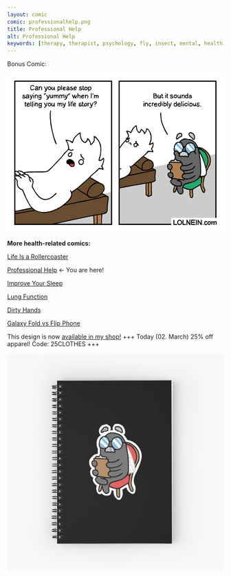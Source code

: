 ```yaml
---
layout: comic
comic: professionalhelp.png
title: Professional Help
alt: Professional Help
keywords: [therapy, therapist, psychology, fly, insect, mental, health, depression, help, session, nice]
---
```


Bonus Comic:

![Professional Help Bonus](/images/professionalhelp_bonus.png)


__More health-related comics:__

[Life Is a Rollercoaster](https://lolnein.com/2018/04/12/lifeisarollercoaster/)

[Professional Help](https://lolnein.com/2019/09/03/professionalhelp/) <- You are here!

[Improve Your Sleep](https://lolnein.com/2019/09/26/improveyoursleep/)

[Lung Function](https://lolnein.com/2019/12/17/lungfunction/)

[Dirty Hands](https://lolnein.com/2020/03/02/dirtyhands)

[Galaxy Fold vs Flip Phone](https://lolnein.com/2019/04/27/galaxyfoldvsflipphone/)


This design is now [available in my shop!](https://lolnein.redbubble.com) +++ Today (02. March) 25% off apparel! Code: 25CLOTHES +++

[![Dr. Fly Notebook](/images/drfly_notebook.jpg)](https://lolnein.redbubble.com)
